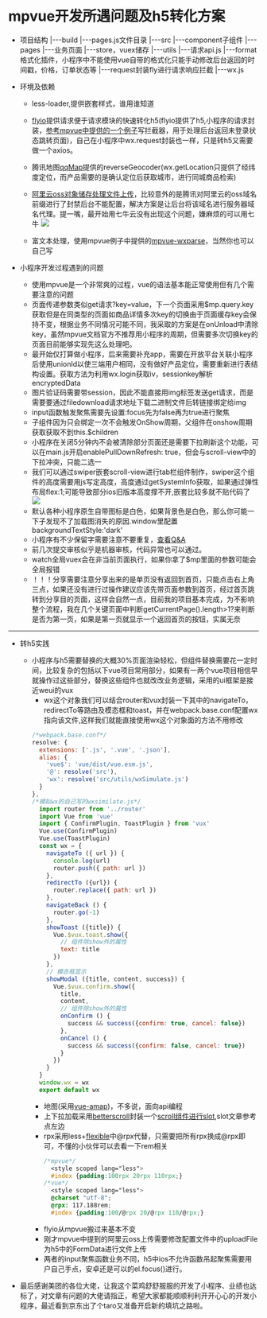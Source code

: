 # mpvue开发所遇问题及h5转化方案

- 项目结构
    |---build
        |---pages.js文件目录
    |---src
        |---component子组件
        |---pages
            |---业务页面
        |---store，vuex储存
        |---utils
            |---请求api.js
            |---format格式化插件，小程序中不能使用vue自带的格式化只能手动修改后台返回的时间戳，价格，订单状态等
            |---request封装fly进行请求响应拦截
            |---wx.js
- 环境及依赖

  - less-loader,提供嵌套样式，谁用谁知道

  - [flyio](https://github.com/wendux/fly)提供请求便于请求模块的快速转化h5(flyio提供了h5,小程序的请求封装，[参考mpvue中提供的一个例子][1]写拦截器，用于处理后台返回未登录状态跳转页面)，自己在小程序中wx.request封装也一样，只是转h5又需要做一个axios。

  - 腾讯地图[qqMap](http://lbs.qq.com/qqmap_wx_jssdk/method-reverseGeocoder.html)提供的reverseGeocoder(wx.getLocation只提供了经纬度定位，而产品需要的是确认定位后获取城市，进行同城商品检索)

  - [阿里云oss对象储存处理文件上传](https://www.jianshu.com/p/34d6dcbdc2e5)，比较意外的是腾讯对阿里云的oss域名前缀进行了封禁后台不能配置，解决方案是让后台将该域名进行服务器域名代理。提一嘴，最开始用七牛云没有出现这个问题，嫌麻烦的可以用七牛
![](https://user-gold-cdn.xitu.io/2018/6/16/164089c18cf3cf96?w=818&h=333&f=png&s=22987)
  - 富文本处理，使用mpvue例子中提供的[mpvue-wxparse][3]，当然你也可以自己写

- 小程序开发过程遇到的问题
    -    使用mpvue是一个非常爽的过程，vue的语法基本能正常使用但有几个需要注意的问题
    -    页面传递参数类似get请求?key=value，下一个页面采用$mp.query.key获取但是在同类型的页面如商品详情多次key的切换由于页面缓存key会保持不变，根据业务不同情况可能不同，我采取的方案是在onUnload中清除key，虽然mpvue文档官方不推荐用小程序的周期，但需要多次切换key的页面目前能够实现先这么处理吧。
    - 最开始仅打算做小程序，后来需要补充app，需要在开放平台关联小程序后使用unionId以使三端用户相同，没有做好产品定位，需要重新进行表结构设置。获取方法为利用wx.login获取iv，sessionkey解析encryptedData
    - 图片验证码需要带session，因此不能直接用img标签发送get请求，而是需要要通过filedownload请求地址下载二进制文件后转链接绑定给img
    - input函数触发聚焦需要先设置:focus先为false再为true进行聚焦
    - 子组件因为只会绑定一次不会触发OnShow周期，父组件在onshow周期获取获取不到this.$children
    - 小程序在关闭5分钟内不会被清除部分页面还是需要下拉刷新这个功能，可以在main.js开启enablePullDownRefresh: true，但会与scroll-view中的下拉冲突，只能二选一
    - 我们可以通过swiper嵌套scroll-view进行tab栏组件制作，swiper这个组件的高度需要用js写定高度，高度通过getSystemInfo获取，如果通过弹性布局flex:1;可能导致部分ios旧版本高度撑不开,嵌套比较多就不贴代码了
![](https://user-gold-cdn.xitu.io/2018/6/16/164089baf7ad06bd?w=489&h=454&f=png&s=44947)
    - 默认各种小程序原生自带图标是白色，如果背景色是白色，那么你可能一下子发现不了加载图消失的原因.window里配置backgroundTextStyle:'dark'
    - 小程序有不少保留字需要注意不要重复，[查看Q&A][5]
    - 前几次提交审核似乎是机器审核，代码异常也可以通过。
    - watch全局vuex会在非当前页面执行，如果你拿了$mp里面的参数可能会全局报错
    - ！！！分享需要注意分享出来的是单页没有返回到首页，只能点击右上角三点，如果还没有进行过操作建议应该先带页面参数到首页，经过首页跳转到分享目的页面，这样会自然一点，目前我的项目基本完成，为不影响整个流程，我在几个关键页面中判断getCurrentPage().length>1?来判断是否为第一页，如果是第一页就显示一个返回首页的按钮，实属无奈
---------------------------
- 转h5实践
    - 小程序与h5需要替换的大概30%页面渲染轻松，但组件替换需要花一定时间，比较复杂的包括以下vue项目常用部分，如果有一两个vue项目相信早就操作过这些部分，替换这些组件也就改改业务逻辑，采用的ui框架是接近weui的vux
      - wx这个对象我们可以结合router和vux封装一下其中的navigateTo，redirectTo等路由及模态框和toast，并在webpack.base.conf配置wx指向该文件,这样我们就能直接使用wx这个对象面的方法不用修改
      ```js
      /*webpack.base.conf*/
      resolve: {
        extensions: ['.js', '.vue', '.json'],
        alias: {
          'vue$': 'vue/dist/vue.esm.js',
          '@': resolve('src'),
          'wx': resolve('src/utils/wxSimulate.js')
        }
      },
      /*模拟wx的自己写的wxsimilate.js*/
        import router from '../router'
        import Vue from 'vue'
        import { ConfirmPlugin, ToastPlugin } from 'vux'
        Vue.use(ConfirmPlugin)
        Vue.use(ToastPlugin)
        const wx = {
          navigateTo ({ url }) {
            console.log(url)
            router.push({ path: url })
          },
          redirectTo ({url}) {
            router.replace({ path: url })
          },
          navigateBack () {
            router.go(-1)
          },
          showToast ({title}) {
            Vue.$vux.toast.show({
              // 组件除show外的属性
              text: title
            })
          },
          // 模态框显示
          showModal ({title, content, success}) {
            Vue.$vux.confirm.show({
              title,
              content,
              // 组件除show外的属性
              onConfirm () {
                success && success({confirm: true, cancel: false})
              },
              onCancel () {
                success && success({confirm: false, cancel: true})
              }
            })
          }
        }
        window.wx = wx
        export default wx

      ```
      - 地图(采用[vue-amap][6])，不多说，面向api编程
      - 上下拉加载采用[betterscroll][7]封装一个[scroll组件进行slot][8],slot文章参考点左边
      - rpx采用less+[flexible][9]中@rpx代替，只需要把所有rpx换成@rpx即可，不懂的小伙伴可以去看一下rem相关
        ```css
        /*mpvue*/
          <style scoped lang="less">
          #index {padding:100rpx 20rpx 110rpx;}
        /*vue*/
          <style scoped lang="less">
          @charset "utf-8";
          @rpx: 117.188rem;
          #index {padding:100/@rpx 20/@rpx 110/@rpx;}
        ```
      - flyio从mpvue搬过来基本不变
      - 刚才mpvue中提到的阿里云oss上传需要修改配置文件中的uploadFile为h5中的FormData进行文件上传
      - 两者的input聚焦函数业务不同，h5中ios不允许函数吊起聚焦需要用户自己手点，安卓还是可以的el.focus()进行。
     
- 最后感谢美团的各位大佬，让我这个菜鸡舒舒服服的开发了小程序、业绩也达标了，对文章有问题的大佬请指正，希望大家都能顺顺利利开开心心的开发小程序，最近看到京东出了个taro又准备开启新的填坑之路啦。


  [1]: https://github.com/F-loat/ithome-lite/blob/master/src/utils/request.js
  [2]: /img/bVbcn4M
  [3]: https://github.com/F-loat/mpvue-wxParse
  [4]: /img/bVbcoaW
  [5]: http://mpvue.com/qa/
  [6]: https://elemefe.github.io/vue-amap/
  [7]: https://ustbhuangyi.github.io/better-scroll/#/
  [8]: https://www.cnblogs.com/xiaohaifengke/p/7308943.html
  [9]: https://github.com/amfe/lib-flexible
  [10]: /img/bVbcob5
  [11]: /img/bVbcob6
